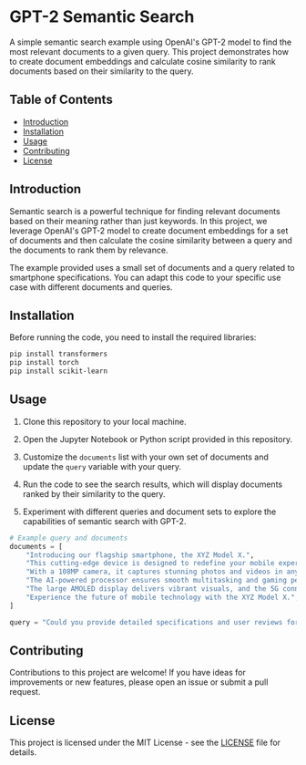 # GPT-2 Semantic Search

A simple semantic search example using OpenAI's GPT-2 model to find the most relevant documents to a given query. This project demonstrates how to create document embeddings and calculate cosine similarity to rank documents based on their similarity to the query.

## Table of Contents

- [Introduction](#introduction)
- [Installation](#installation)
- [Usage](#usage)
- [Contributing](#contributing)
- [License](#license)

## Introduction

Semantic search is a powerful technique for finding relevant documents based on their meaning rather than just keywords. In this project, we leverage OpenAI's GPT-2 model to create document embeddings for a set of documents and then calculate the cosine similarity between a query and the documents to rank them by relevance.

The example provided uses a small set of documents and a query related to smartphone specifications. You can adapt this code to your specific use case with different documents and queries.

## Installation

Before running the code, you need to install the required libraries:

```bash
pip install transformers
pip install torch
pip install scikit-learn
```

## Usage

1. Clone this repository to your local machine.

2. Open the Jupyter Notebook or Python script provided in this repository.

3. Customize the `documents` list with your own set of documents and update the `query` variable with your query.

4. Run the code to see the search results, which will display documents ranked by their similarity to the query.

5. Experiment with different queries and document sets to explore the capabilities of semantic search with GPT-2.

```python
# Example query and documents
documents = [
    "Introducing our flagship smartphone, the XYZ Model X.",
    "This cutting-edge device is designed to redefine your mobile experience.",
    "With a 108MP camera, it captures stunning photos and videos in any lighting condition.",
    "The AI-powered processor ensures smooth multitasking and gaming performance.",
    "The large AMOLED display delivers vibrant visuals, and the 5G connectivity offers blazing-fast internet speeds.",
    "Experience the future of mobile technology with the XYZ Model X.",
]

query = "Could you provide detailed specifications and user reviews for the XYZ Model X smartphone, including its camera features and performance?"
```

## Contributing

Contributions to this project are welcome! If you have ideas for improvements or new features, please open an issue or submit a pull request.

## License

This project is licensed under the MIT License - see the [LICENSE](LICENSE) file for details.

